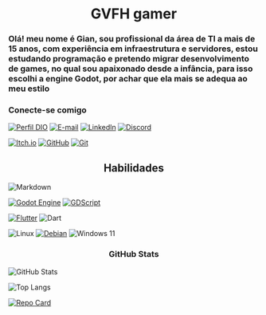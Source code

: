 # <center> GVFH gamer

### Olá! meu nome é Gian, sou profissional da área de TI a mais de 15 anos, com experiência em infraestrutura e servidores, estou estudando programação e pretendo migrar desenvolvimento de games, no qual sou apaixonado desde a infância, para isso escolhi a engine Godot, por achar que ela mais se adequa ao meu estilo


### Conecte-se comigo

[![Perfil DIO](https://img.shields.io/badge/-Meu%20Perfil%20na%20DIO-30A3DC?style=for-the-badge)](https://www.dio.me/users/varesi/)
[![E-mail](https://img.shields.io/badge/-Email-000?style=for-the-badge&logo=microsoft-outlook&logoColor=E94D5F)](mailto:gvfh_gamer@varesi.com.br)
[![LinkedIn](https://img.shields.io/badge/LinkedIn-0077B5?style=for-the-badge&logo=linkedin&logoColor=white)](https://www.linkedin.com/in/giancarlo-varesi-filho-70876752/)
[![Discord](https://img.shields.io/badge/Discord-7289DA?style=for-the-badge&logo=discord&logoColor=black)](https://discord.com/channels/@Gian_Varesi/)

[![Itch.io](https://img.shields.io/badge/Itch.io-FA5C5C?style=for-the-badge&logo=itchdotio&logoColor=white)](https://gvfh.itch.io/)
[![GitHub](https://img.shields.io/badge/GitHub-100000?style=for-the-badge&logo=github&logoColor=white)](https://github.com/gvfh-gamer)
[![Git](https://img.shields.io/badge/Git-000?style=for-the-badge&logo=git&logoColor=E94D5F)](https://git-scm.com/doc)

## <center> Habilidades

![Markdown](https://img.shields.io/badge/Markdown-000?style=for-the-badge&logo=markdown)

[![Godot Engine](https://img.shields.io/badge/GODOT-%23FFFFFF.svg?style=for-the-badge&logo=godot-engine)](https://godotengine.org/download/archive/)
[![GDScript](https://img.shields.io/badge/GDScript-%2374267B.svg?style=for-the-badge&logo=godotengine&logoColor=white)](https://docs.godotengine.org/pt-br/4.x/tutorials/scripting/gdscript/gdscript_basics.html)

[![Flutter](https://img.shields.io/badge/Flutter-02569B?style=for-the-badge&logo=flutter&logoColor=white)](https://docs.flutter.dev/get-started/install)
![Dart](https://img.shields.io/badge/Dart-0175C2?style=for-the-badge&logo=dart&logoColor=white)



![Linux](https://img.shields.io/badge/Linux-000?style=for-the-badge&logo=linux&logoColor=FCC624)
[![Debian](https://img.shields.io/badge/Debian-D70A53?style=for-the-badge&logo=debian&logoColor=white)](https://www.debian.org/CD/http-ftp/#mirrors)
![Windows 11](https://img.shields.io/badge/Windows%2011-%230079d5.svg?style=for-the-badge&logo=Windows%2011&logoColor=white)


### <center> GitHub Stats

![GitHub Stats](https://github-readme-stats.vercel.app/api?username=gvfh-gamer&theme=blue-green)


![Top Langs](https://github-readme-stats-git-masterrstaa-rickstaa.vercel.app/api/top-langs/?username=gvfh-gamer&theme=blue-green)



[![Repo Card](https://github-readme-stats.vercel.app/api/pin/?username=gvfh-gamer&repo=gvfh-gamer&theme=blue-green)](https://github.com/gvfh-gamer/gvfh-gamer)




